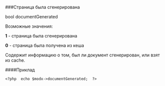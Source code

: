 ###Страница была сгенерирована

bool documentGenerated

Возможные значения:

**1** - страница была сгенерирована

**0** - страница была получена из кеша

Содержит информацию о том, был ли документ сгенерирован, или взят из cache.

####Приклад

    <?php  echo $modx->documentGenerated;  ?>